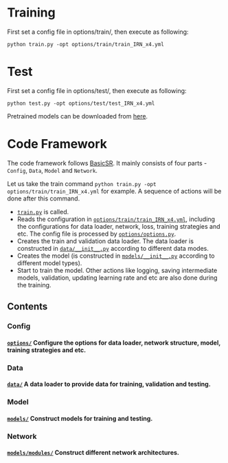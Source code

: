 # Training
First set a config file in options/train/, then execute as following:

	python train.py -opt options/train/train_IRN_x4.yml

# Test
First set a config file in options/test/, then execute as following:

	python test.py -opt options/test/test_IRN_x4.yml

Pretrained models can be downloaded from [here](https://drive.google.com/drive/folders/1K-DmWU7fO5Rf6EOmeW-8WEmhQQmX1pn7?usp=sharing).

# Code Framework
The code framework follows [BasicSR](https://github.com/xinntao/BasicSR/tree/master/codes). It mainly consists of four parts - `Config`, `Data`, `Model` and `Network`.

Let us take the train command `python train.py -opt options/train/train_IRN_x4.yml` for example. A sequence of actions will be done after this command. 

- [`train.py`](https://github.com/mingqing/Invertible-Image-Rescaling/blob/master/codes/train.py) is called. 
- Reads the configuration in [`options/train/train_IRN_x4.yml`](https://github.com/mingqing/Invertible-Image-Rescaling/blob/master/codes/options/train/train_IRN_x4.yml), including the configurations for data loader, network, loss, training strategies and etc. The config file is processed by [`options/options.py`](https://github.com/mingqing/Invertible-Image-Rescaling/blob/master/codes/options/options.py).
- Creates the train and validation data loader. The data loader is constructed in [`data/__init__.py`](https://github.com/mingqing/Invertible-Image-Rescaling/blob/master/codes/data/__init__.py) according to different data modes.
- Creates the model (is constructed in [`models/__init__.py`](https://github.com/mingqing/Invertible-Image-Rescaling/blob/master/codes/models/__init__.py) according to different model types). 
- Start to train the model. Other actions like logging, saving intermediate models, validation, updating learning rate and etc are also done during the training.  

## Contents

### Config
#### [`options/`](https://github.com/mingqing/Invertible-Image-Rescaling/tree/master/codes/options) Configure the options for data loader, network structure, model, training strategies and etc.

### Data
#### [`data/`](https://github.com/mingqing/Invertible-Image-Rescaling/tree/master/codes/data) A data loader to provide data for training, validation and testing.

### Model
#### [`models/`](https://github.com/mingqing/Invertible-Image-Rescaling/tree/master/codes/models) Construct models for training and testing.

### Network
#### [`models/modules/`](https://github.com/mingqing/Invertible-Image-Rescaling/tree/master/codes/models/modules) Construct different network architectures.

